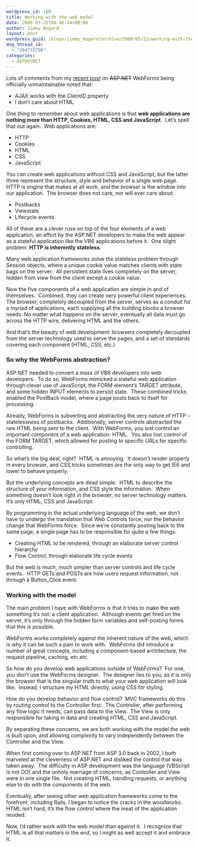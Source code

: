 ```yaml
---
wordpress_id: 188
title: Working with the web model
date: 2008-05-22T00:46:44+00:00
author: Jimmy Bogard
layout: post
wordpress_guid: /blogs/jimmy_bogard/archive/2008/05/21/working-with-the-web-model.aspx
dsq_thread_id:
  - "264715756"
categories:
  - ASPdotNET
---
```

Lots of comments from my [recent post](http://www.lostechies.com/blogs/jimmy_bogard/archive/2008/05/18/asp-net-officially-unmaintainable.aspx) on <strike>ASP.NET</strike> WebForms being officially unmaintainable noted that:

  * AJAX works with the ClientID property
  * I don&#8217;t care about HTML

One thing to remember about web applications is that **web applications are nothing more than HTTP, Cookies, HTML, CSS and JavaScript**.&nbsp; Let&#8217;s spell that out again.&nbsp; Web applications are:

  * HTTP
  * Cookies
  * HTML
  * CSS
  * JavaScript

You can create web applications without CSS and JavaScript, but the latter three represent the structure, style and behavior of a single web page.&nbsp; HTTP is engine that makes at all work, and the browser is the window into our application.&nbsp; The browser does not care, nor will ever care about:

  * Postbacks
  * Viewstate
  * Lifecycle events

All of these are a clever ruse on top of the four elements of a web application, an effort by the ASP.NET developers to make the web appear as a stateful application like the VB6 applications before it.&nbsp; One slight problem: **HTTP is inherently stateless**.

Many web application frameworks solve the stateless problem through Session objects, where a unique cookie value matches clients with state bags on the server.&nbsp; All persistent state lives completely on the server, hidden from view from the client except a cookie value.

Now the five components of a web application are simple in and of themselves.&nbsp; Combined, they can create very powerful client experiences.&nbsp; The browser, completely decoupled from the server, serves as a conduit for a myriad of applications, each supplying all the building blocks a browser needs. No matter what happens on the server, eventually all data must go across the HTTP wire, delivering HTML and the others.

And that&#8217;s the beauty of web development: browsers completely decoupled from the server technology used to serve the pages, and a set of standards covering each component (HTML, CSS, etc.)

### So why the WebForms abstraction?

ASP.NET needed to convert a mass of VB6 developers into web developers.&nbsp; To do so, WebForms mimicked a stateful web application through clever use of JavaScript, the FORM element&#8217;s TARGET attribute, and some hidden INPUT elements to persist state.&nbsp; These combined tricks enabled the PostBack model, where a page posts back to itself for processing.

Already, WebForms is subverting and abstracting the very nature of HTTP &#8211; statelessness of postbacks.&nbsp; Additionally, server controls abstracted the raw HTML being sent to the client.&nbsp; With WebForms, you lost control an important component of a web application: HTML.&nbsp; You also lost control of the FORM TARGET, which allowed for posting to specific URLs for specific controlling.

So what&#8217;s the big deal, right?&nbsp; HTML is annoying.&nbsp; It doesn&#8217;t render properly in every browser, and CSS tricks sometimes are the only way to get IE6 and lower to behave properly.

But the underlying concepts are dead simple.&nbsp; HTML to describe the structure of your information, and CSS style the information.&nbsp; When something doesn&#8217;t look right in the browser, no server technology matters.&nbsp; It&#8217;s only HTML, CSS and JavaScript.

By programming in the actual underlying language of the web, we don&#8217;t have to undergo the translation that Web Controls force, nor the behavior change that WebForms force.&nbsp; Since we&#8217;re constantly posting back to the same page, a single page has to be responsible for quite a few things:

  * Creating HTML to be rendered, through an elaborate server control hierarchy
  * Flow Control, through elaborate life cycle events

But the web is much, much simpler than server controls and life cycle events.&nbsp; HTTP GETs and POSTs are how users request information, not through a Button_Click event.

### Working with the model

The main problem I have with WebForms is that it tries to make the web something it&#8217;s not: a client application.&nbsp; Although events get fired on the server, it&#8217;s only through the hidden form variables and self-posting forms that this is possible.

WebForms works completely against the inherent nature of the web, which is why it can be such a pain to work with.&nbsp; WebForms did introduce a number of great concepts, including a component-based architecture, the request pipeline, caching, etc etc.

So how do you develop web applications outside of WebForms?&nbsp; For one, you don&#8217;t use the WebForms designer.&nbsp; The designer lies to you, as it is only the browser that is the singular truth to what your web application will look like.&nbsp; Instead, I structure my HTML directly, using CSS for styling.

How do you develop behavior and flow control?&nbsp; MVC frameworks do this by routing control to the Controller first.&nbsp; The Controller, after performing any flow logic it needs, can pass data to the View.&nbsp; The View is only responsible for taking in data and creating HTML, CSS and JavaScript.

By separating these concerns, we are both working with the model the web is built upon, and allowing complexity to vary independently between the Controller and the View.

When first coming over to ASP.NET from ASP 3.0 back in 2002, I both marveled at the cleverness of ASP.NET and disliked the control that was taken away.&nbsp; The difficulty in ASP development was the language (VBScript is not OO) and the unholy marriage of concerns, as Controller and View were in one single file.&nbsp; Not creating HTML, handling requests, or anything else to do with the components of the web.

Eventually, after seeing other web application frameworks come to the forefront, including Rails, I began to notice the cracks in the woodworks.&nbsp; HTML isn&#8217;t hard, it&#8217;s the flow control where the meat of the application resided.

Now, I&#8217;d rather work with the web model than against it.&nbsp; I recognize that HTML is all that matters in the end, so I might as well accept it and embrace it.